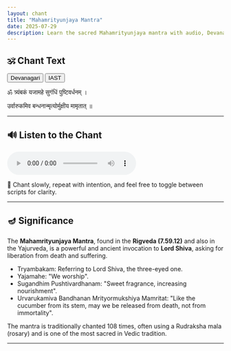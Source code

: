 ```yaml
---
layout: chant
title: "Mahamrityunjaya Mantra"
date: 2025-07-29
description: Learn the sacred Mahamrityunjaya mantra with audio, Devanagari and IAST text.
---
```


<!--more-->

## 🕉️ Chant Text

<div id="script-toggle" style="margin-bottom: 1em;">
  <button id="btn-deva" onclick="showDeva()">Devanagari</button>
  <button id="btn-iast" onclick="showIAST()">IAST</button>
</div>

<div id="devanagari" style="display: block;">
  <p id="line1">ॐ त्र्यंबकं यजामहे सुगंधिं पुष्टिवर्धनम् ।</p>
  <p id="line2">उर्वारुकमिव बन्धनान्मृत्योर्मुक्षीय मामृतात् ॥</p>
</div>

<div id="iast" style="display: none;">
  <p id="line1-roman">oṃ tryaṃbakaṃ yajāmahe sugaṃdhiṃ puṣṭivardhanam |</p>
  <p id="line2-roman">urvārukamiva bandhanān mṛtyormukṣīya māmṛtāt ||</p>
</div>

---

## 🔊 Listen to the Chant

<audio controls>
  <source src="/learn-hindu-chanting/assets/audio/mahamrityunjaya.mp3" type="audio/mpeg">
</audio>

🙏 Chant slowly, repeat with intention, and feel free to toggle between scripts for clarity.

---

## 🪔 Significance

The **Mahamrityunjaya Mantra**, found in the **Rigveda (7.59.12)** and also in the Yajurveda, is a powerful and ancient invocation to **Lord Shiva**, asking for liberation from death and suffering.

- Tryambakam: Referring to Lord Shiva, the three-eyed one.
- Yajamahe: "We worship".
- Sugandhim Pushtivardhanam: "Sweet fragrance, increasing nourishment".
- Urvarukamiva Bandhanan Mrityormukshiya Mamritat: "Like the cucumber from its stem, may we be released from death, not from immortality".

The mantra is traditionally chanted 108 times, often using a Rudraksha mala (rosary) and is one of the most sacred in Vedic tradition.

---

<script>
const lines = [
  { id: 'line1', roman: 'line1-roman', start: 0, end: 6 },
  { id: 'line2', roman: 'line2-roman', start: 6, end: 14 }
];
</script>
